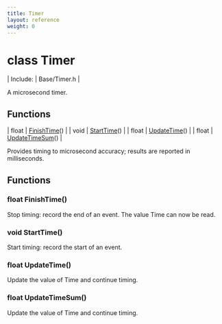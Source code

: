 ```yaml
---
title: Timer
layout: reference
weight: 0
---
```

class Timer
===

| Include: | Base/Timer.h |

 A microsecond timer.<br>


Functions
---

| float | [FinishTime](#FinishTime)() |
| void | [StartTime](#StartTime)() |
| float | [UpdateTime](#UpdateTime)() |
| float | [UpdateTimeSum](#UpdateTimeSum)() |

Provides timing to microsecond accuracy; results are reported in milliseconds.
  


Functions
---

### <a name="FinishTime"/>float FinishTime()
Stop timing: record the end of an event. The value Time can now be read.

### <a name="StartTime"/>void StartTime()
Start timing: record the start of an event.

### <a name="UpdateTime"/>float UpdateTime()
Update the value of Time and continue timing.

### <a name="UpdateTimeSum"/>float UpdateTimeSum()
Update the value of Time and continue timing.
